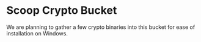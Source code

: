 # Scoop Crypto Bucket

We are planning to gather a few crypto binaries into this bucket for ease of installation on Windows.